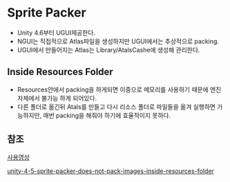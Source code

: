 # Sprite Packer
* Unity 4.6부터 UGUI제공한다.
* NGUI는 직접적으로 Atlas파일을 생성하지만 UGUI에서는 추상적으로 packing.
* UGUI에서 만들어지는 Atlas는 Library/AtalsCashe에 생성해 관리한다.

## Inside Resources Folder
* Resources안에서 packing을 하게되면 이중으로 메모리를 사용하기 때문에 엔진 자체에서 불가능 하게 되어있다.
* 다른 폴더로 옮긴뒤 Atals를 만들고 다시 리소스 폴더로 파일들을 옮겨 실행하면 가능하지만, 매번 packing을 해줘야 하기에 효율적이지 못하다.


## 참조
[사용영상](https://www.youtube.com/watch?v=Pj8Y48ecBZY)

[unity-4-5-sprite-packer-does-not-pack-images-inside-resources-folder](https://forum.unity3d.com/threads/unity-4-5-sprite-packer-does-not-pack-images-inside-resources-folder.248349/)